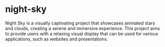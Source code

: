 # night-sky
Night Sky is a visually captivating project that showcases animated stars and clouds, creating a serene and immersive experience. This project aims to provide users with a relaxing visual display that can be used for various applications, such as websites and presentations.
